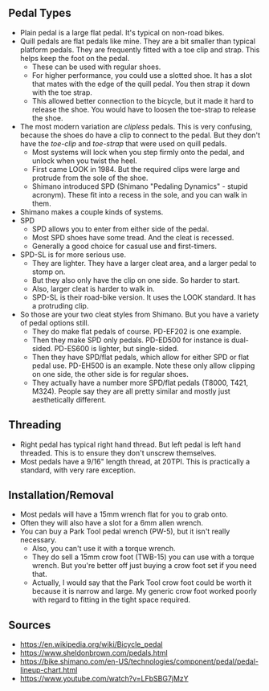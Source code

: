 ## Pedal Types

- Plain pedal is a large flat pedal. It's typical on non-road bikes.
- Quill pedals are flat pedals like mine. They are a bit smaller than
  typical platform pedals. They are frequently fitted with a toe clip
  and strap. This helps keep the foot on the pedal.
  - These can be used with regular shoes.
  - For higher performance, you could use a slotted shoe. It has a slot
    that mates with the edge of the quill pedal. You then strap it down
    with the toe strap.
  - This allowed better connection to the bicycle, but it made it hard
    to release the shoe. You would have to loosen the toe-strap to
    release the shoe.
- The most modern variation are _clipless_ pedals. This is very
  confusing, because the shoes do have a clip to connect to the pedal.
  But they don't have the _toe-clip_ and _toe-strap_ that were used on
  quill pedals.
  - Most systems will lock when you step firmly onto the pedal, and
    unlock when you twist the heel.
  - First came LOOK in 1984. But the required clips were large and
    protrude from the sole of the shoe.
  - Shimano introduced SPD (Shimano "Pedaling Dynamics" - stupid
    acronym). These fit into a recess in the sole, and you can walk in
    them.
- Shimano makes a couple kinds of systems.
- SPD
  - SPD allows you to enter from either side of the pedal.
  - Most SPD shoes have some tread. And the cleat is recessed.
  - Generally a good choice for casual use and first-timers.
- SPD-SL is for more serious use.
  - They are lighter. They have a larger cleat area, and a larger pedal
    to stomp on.
  - But they also only have the clip on one side. So harder to start.
  - Also, larger cleat is harder to walk in.
  - SPD-SL is their road-bike version. It uses the LOOK standard. It has
    a protruding clip.
- So those are your two cleat styles from Shimano. But you have a
  variety of pedal options still.
  - They do make flat pedals of course. PD-EF202 is one example.
  - Then they make SPD only pedals. PD-ED500 for instance is dual-sided.
    PD-ES600 is lighter, but single-sided.
  - Then they have SPD/flat pedals, which allow for either SPD or flat
    pedal use. PD-EH500 is an example. Note these only allow clipping on
    one side, the other side is for regular shoes.
  - They actually have a number more SPD/flat pedals (T8000, T421,
    M324). People say they are all pretty similar and mostly just
    aesthetically different.

## Threading

- Right pedal has typical right hand thread. But left pedal is left hand
  threaded. This is to ensure they don't unscrew themselves.
- Most pedals have a 9/16" length thread, at 20TPI. This is practically
  a standard, with very rare exception.

## Installation/Removal

- Most pedals will have a 15mm wrench flat for you to grab onto.
- Often they will also have a slot for a 6mm allen wrench.
- You can buy a Park Tool pedal wrench (PW-5), but it isn't really
  necessary.
  - Also, you can't use it with a torque wrench.
  - They do sell a 15mm crow foot (TWB-15) you can use with a torque
    wrench. But you're better off just buying a crow foot set if you
    need that.
  - Actually, I would say that the Park Tool crow foot could be worth it
    because it is narrow and large. My generic crow foot worked poorly
    with regard to fitting in the tight space required.

## Sources

- https://en.wikipedia.org/wiki/Bicycle_pedal
- https://www.sheldonbrown.com/pedals.html
- https://bike.shimano.com/en-US/technologies/component/pedal/pedal-lineup-chart.html
- https://www.youtube.com/watch?v=LFbSBG7jMzY
